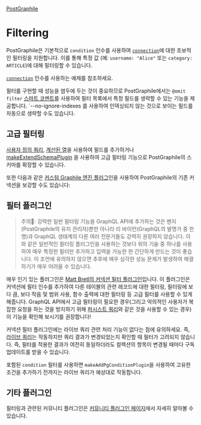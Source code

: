 [PostGraphile](https://www.graphile.org/)

# Filtering

PostGraphile은 기본적으로 `condition` 인수를 사용하여 [`connection`](https://www.graphile.org/postgraphile/connections/)에 대한 초보적인 필터링을 지원합니다. 이를 통해 특정 값 (예: `username: "Alice"` 또는 `category: ARTICLE`)에 대해 필터링할 수 있습니다.

[`connection`](https://www.graphile.org/postgraphile/connections/) 인수를 사용하는 예제를 참조하세요.

필터를 구현할 때 성능을 염두에 두는 것이 중요하므로 PostGraphile에서는 `@omit filter` [스마트 코멘트](https://www.graphile.org/postgraphile/smart-comments/)를 사용하여 필터 목록에서 특정 필드를 생략할 수 있는 기능을 제공합니다. `--no-ignore-indexes 를 사용하여 인덱싱되지 않는 것으로 보이는 필드를 자동으로 생략할 수도 있습니다.

## 고급 필터링

[사용자 정의 쿼리](https://www.graphile.org/postgraphile/custom-queries/), [계산된 열](https://www.graphile.org/postgraphile/computed-columns/)을 사용하여 필드를 추가하거나 [makeExtendSchemaPlugin](https://www.graphile.org/postgraphile/make-extend-schema-plugin/) 을 사용하여 고급 필터링 기능으로 PostGraphile의 스키마를 확장할 수 있습니다.

또한 다음과 같은 [커스텀 Graphile 엔진 플러그](https://www.graphile.org/postgraphile/extending-raw/)인을 사용하여 PostGraphile의 기존 커넥션을 보강할 수도 있습니다:

## 필터 플러그인

> 주의🚨: 강력한 일반 필터링 기능을 GraphQL API에 추가하는 것은 벤지(PostGraphile의 유지 관리자)뿐만 아니라 리 바이런(GraphQL의 발명가 중 한 명)과 GraphQL 생태계의 다른 여러 전문가들도 강력히 권장하지 않습니다. 이와 같은 일반적인 필터링 플러그인을 사용하는 것보다 위의 기술 중 하나를 사용하여 매우 특정한 필터만 추가하고 입력을 가능한 한 간단하게 만드는 것이 좋습니다. 이 조언에 유의하지 않으면 추후에 매우 심각한 성능 문제가 발생하여 해결하기가 매우 어려울 수 있습니다.

매우 인기 있는 플러그인은 [Matt Bretl의 커넥션 필터 플러그인](https://github.com/graphile-contrib/postgraphile-plugin-connection-filter)입니다. 이 플러그인은 커넥션에 필터 인수를 추가하여 다른 테이블의 관련 레코드에 대한 필터링, 필터링에 보다 큼, 보다 작음 및 범위 사용, 함수 출력에 대한 필터링 등 고급 필터를 사용할 수 있게 해줍니다. GraphQL API에서 고급 필터링이 필요한 경우(그리고 악의적인 사용자가 복잡한 요청을 하는 것을 방지하기 위해 [퍼시스트 쿼리](https://www.graphile.org/postgraphile/production/#simple-query-whitelist-persisted-queries)와 같은 것을 사용할 수 있는 경우) 이 기능을 확인해 보시기를 권장합니다!

커넥션 필터 플러그인에는 라이브 쿼리 관련 처리 기능이 없다는 점에 유의하세요. 즉, [라이브 쿼리](https://www.graphile.org/postgraphile/live-queries/)는 작동하지만 쿼리 결과가 변경되었는지 확인할 때 필터가 고려되지 않습니다. 즉, 필터를 적용한 결과가 여전히 동일하더라도 컬렉션의 항목이 변경될 때마다 구독 업데이트를 받을 수 있습니다.

포함된 `condition` 필터를 사용하면 `makeAddPgConditionPlugin`을 사용하여 고유한 조건을 추가하기 전까지는 라이브 쿼리가 예상대로 작동합니다.

## 기타 플러그인

필터링과 관련된 커뮤니티 플러그인은 [커뮤니티 플러그인 페이지](https://www.graphile.org/postgraphile/community-plugins/)에서 자세히 알아볼 수 있습니다.
